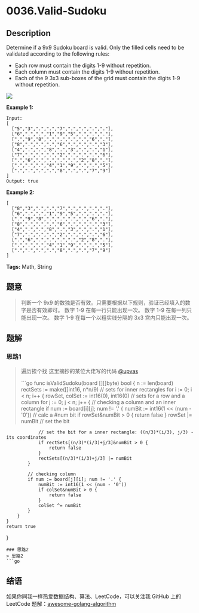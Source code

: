 # 0036.Valid-Sudoku

## Description

Determine if a 9x9 Sudoku board is valid. Only the filled cells need to be validated according to the following rules:

* Each row must contain the digits 1-9 without repetition.
* Each column must contain the digits 1-9 without repetition.
* Each of the 9 3x3 sub-boxes of the grid must contain the digits 1-9 without repetition.

![](https://upload.wikimedia.org/wikipedia/commons/thumb/f/ff/Sudoku-by-L2G-20050714.svg/250px-Sudoku-by-L2G-20050714.svg)

**Example 1:**

```text
Input:
[
  ["5","3",".",".","7",".",".",".","."],
  ["6",".",".","1","9","5",".",".","."],
  [".","9","8",".",".",".",".","6","."],
  ["8",".",".",".","6",".",".",".","3"],
  ["4",".",".","8",".","3",".",".","1"],
  ["7",".",".",".","2",".",".",".","6"],
  [".","6",".",".",".",".","2","8","."],
  [".",".",".","4","1","9",".",".","5"],
  [".",".",".",".","8",".",".","7","9"]
]
Output: true
```

**Example 2:**

```text
[
  ["8","3",".",".","7",".",".",".","."],
  ["6",".",".","1","9","5",".",".","."],
  [".","9","8",".",".",".",".","6","."],
  ["8",".",".",".","6",".",".",".","3"],
  ["4",".",".","8",".","3",".",".","1"],
  ["7",".",".",".","2",".",".",".","6"],
  [".","6",".",".",".",".","2","8","."],
  [".",".",".","4","1","9",".",".","5"],
  [".",".",".",".","8",".",".","7","9"]
]
```

**Tags:** Math, String

## 题意

> 判断一个 9x9 的数独是否有效。只需要根据以下规则，验证已经填入的数字是否有效即可。 数字 1-9 在每一行只能出现一次。 数字 1-9 在每一列只能出现一次。 数字 1-9 在每一个以粗实线分隔的 3x3 宫内只能出现一次。

## 题解

### 思路1

> 遍历挨个找 这里摘抄的某位大佬写的代码 [@upvas](https://leetcode.com/problems/valid-sudoku/discuss/163303/One-pass-GoLang-solution-with-1x9-memory-)
>
> \`\`\`go func isValidSudoku\(board \[\]\[\]byte\) bool { n := len\(board\) rectSets := make\(\[\]int16, n\*n/9\) // sets for inner rectangles for i := 0; i &lt; n; i++ { rowSet, colSet := int16\(0\), int16\(0\) // sets for a row and a column for j := 0; j &lt; n; j++ { // checking a column and an inner rectangle if num := board\[i\]\[j\]; num != '.' { numBit := int16\(1 &lt;&lt; \(num - '0'\)\) // calc a \#num bit if rowSet&numBit &gt; 0 { return false } rowSet \|= numBit // set the bit

```text
            // set the bit for a inner rectangle: ((n/3)*(i/3), j/3) - its coordinates
            if rectSets[(n/3)*(i/3)+j/3]&numBit > 0 {
                return false
            }
            rectSets[(n/3)*(i/3)+j/3] |= numBit
        }

        // checking column
        if num := board[j][i]; num != '.' {
            numBit := int16(1 << (num - '0'))
            if colSet&numBit > 0 {
                return false
            }
            colSet ^= numBit
        }
    }
}
return true
```

}

```text
### 思路2
> 思路2
```go
```

## 结语

如果你同我一样热爱数据结构、算法、LeetCode，可以关注我 GitHub 上的 LeetCode 题解：[awesome-golang-algorithm](https://github.com/Golang-Solutions/awesome-golang-algorithm)

